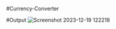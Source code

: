 #Currency-Converter

#Output
![Screenshot 2023-12-19 122218](https://github.com/SamruddhiNadgouda/Currency-Converter/assets/97962486/ee458d2a-369a-4ac5-8d63-2d599d50ee10)
